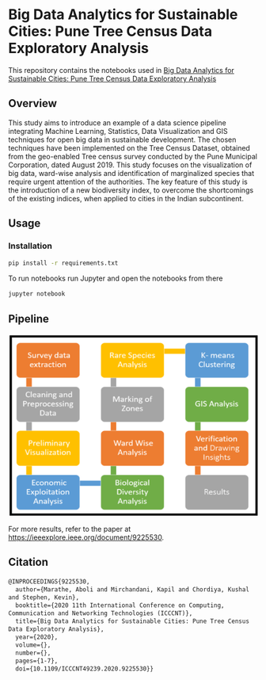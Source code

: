 # Big Data Analytics for Sustainable Cities: Pune Tree Census Data Exploratory Analysis

This repository contains the notebooks used in [Big Data Analytics for Sustainable Cities: Pune Tree Census Data Exploratory Analysis](https://ieeexplore.ieee.org/document/9225530)

## Overview
This study aims to introduce an example of a data
science pipeline integrating Machine Learning, Statistics, Data
Visualization and GIS techniques for open big data in sustainable
development. The chosen techniques have been implemented on
the Tree Census Dataset, obtained from the geo-enabled Tree
census survey conducted by the Pune Municipal Corporation,
dated August 2019. This study focuses on the visualization of big
data, ward-wise analysis and identification of marginalized
species that require urgent attention of the authorities. The key
feature of this study is the introduction of a new biodiversity
index, to overcome the shortcomings of the existing indices, when
applied to cities in the Indian subcontinent.

## Usage
### Installation
```bash
pip install -r requirements.txt
```
To run notebooks run Jupyter and open the notebooks from there
```bash
jupyter notebook
```

## Pipeline
![Data pipeline](images/datapipeline.png)

For more results, refer to the paper at https://ieeexplore.ieee.org/document/9225530.

## Citation
```
@INPROCEEDINGS{9225530,
  author={Marathe, Aboli and Mirchandani, Kapil and Chordiya, Kushal and Stephen, Kevin},
  booktitle={2020 11th International Conference on Computing, Communication and Networking Technologies (ICCCNT)}, 
  title={Big Data Analytics for Sustainable Cities: Pune Tree Census Data Exploratory Analysis}, 
  year={2020},
  volume={},
  number={},
  pages={1-7},
  doi={10.1109/ICCCNT49239.2020.9225530}}
  ```